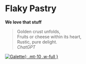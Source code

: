 Flaky Pastry
============

**We love that stuff**

> Golden crust unfolds,  
> Fruits or cheese within its heart,  
> Rustic, pure delight.   
> <cite>ChatGPT</cite>

[![Galette](/assets/galette.jpg){: .mt-10 .w-full }](/assets/galette.jpg)